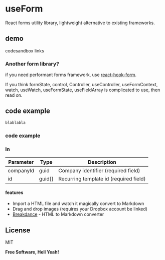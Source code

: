 # useForm
React forms utility library, lightweight alternative to existing frameworks.

## demo
codesandbox links

### Another form library?
if you need performant forms framework, use [react-hook-form](https://react-hook-form.com/).

If you think formState, control, Controller, useController, useFormContext, watch, useWatch, useFormState, useFieldArray is complicated to use, then read on.

####



## code example
```js
blablabla
```

### code example

### In

**Parameter**   | **Type**      | **Description**
--------------- | ------------- | --------------------------------------------------------------
companyId       | guid          | Company identifier (required field)
id              | guid[]        | Recurring template id (required field)

#### features
- Import a HTML file and watch it magically convert to Markdown
- Drag and drop images (requires your Dropbox account be linked)
- [Breakdance](https://breakdance.github.io/breakdance/) - HTML to Markdown converter

## License

MIT

**Free Software, Hell Yeah!**